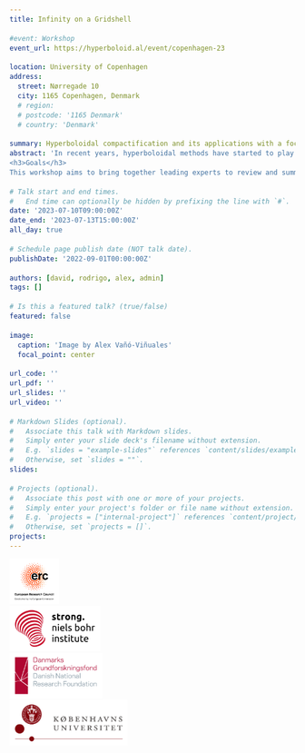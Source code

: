 ```yaml
---
title: Infinity on a Gridshell

#event: Workshop
event_url: https://hyperboloid.al/event/copenhagen-23

location: University of Copenhagen
address:
  street: Nørregade 10
  city: 1165 Copenhagen, Denmark
  # region: 
  # postcode: '1165 Denmark'
  # country: 'Denmark'

summary: Hyperboloidal compactification and its applications with a focus on Einstein equations.
abstract: 'In recent years, hyperboloidal methods have started to play a critical role in black-hole perturbation theory as they have expanded into diverse applications such as the computation of long-time wave equations, quasi-normal modes, alternative theories of gravity, effective-one-body formalism, and self-force. Extensive progress has been achieved during the past decade, with many developments targeting the generic solution of nonlinear Einstein equations. 
<h3>Goals</h3>
This workshop aims to bring together leading experts to review and summarize the progress in hyperboloidal methods. Our goal is to assess the current state-of-the-art of these methods in a wide range of applications and to foster new collaborations. We will particularly focus on solving the full Einstein equations for astrophysically relevant scenarios.'

# Talk start and end times.
#   End time can optionally be hidden by prefixing the line with `#`.
date: '2023-07-10T09:00:00Z'
date_end: '2023-07-13T15:00:00Z'
all_day: true

# Schedule page publish date (NOT talk date).
publishDate: '2022-09-01T00:00:00Z'

authors: [david, rodrigo, alex, admin]
tags: []

# Is this a featured talk? (true/false)
featured: false

image:  
  caption: 'Image by Alex Vañó-Viñuales'
  focal_point: center

url_code: ''
url_pdf: ''
url_slides: ''
url_video: ''

# Markdown Slides (optional).
#   Associate this talk with Markdown slides.
#   Simply enter your slide deck's filename without extension.
#   E.g. `slides = "example-slides"` references `content/slides/example-slides.md`.
#   Otherwise, set `slides = ""`.
slides:

# Projects (optional).
#   Associate this post with one or more of your projects.
#   Simply enter your project's folder or file name without extension.
#   E.g. `projects = ["internal-project"]` references `content/project/deep-learning/index.md`.
#   Otherwise, set `projects = []`.
projects:
---
```


<section class="logo-list">
    <div class="container">
        <div class="row">
            <div class="col-lg-3 col-md-6">
                <img src="/uploads/Copenhagen-23-Logos/ERC_logo.png" style="width:auto;height:80px;" alt="UMD Logo">
            </div>
            <div class="col-lg-3 col-md-6">
                <img src="/uploads/Copenhagen-23-Logos/strong-logo_red_black_on_white.png" style="width:auto;height:80px;" alt="Templeton Foundation Logo">
            </div>
            <div class="col-lg-3 col-md-6">
                <img src="/uploads/Copenhagen-23-Logos/DNRF_logo.png" style="width:auto;height:80px;" alt="UMD Logo">
            </div>
            <div class="col-lg-3 col-md-6">
                <img src="/uploads/Copenhagen-23-Logos/Copenhagen_University_NBI_logo.png" style="width:auto;height:80px;" alt="UMD Logo">
            </div>
        </div>
    </div>
</section>

<!-- ### Confirmed Speakers

<table class="table table-hover">
  <thead class="thead-dark">
    <tr>
      <th scope="col">Name</th>
      <th scope="col">Affiliation</th>
    </tr>
  </thead>
  <tbody>
    <tr>
      <td>Some Body</td>
      <td>Science Center</td>
    </tr>
    <tr>
      <td>Someone Else</td>
      <td>Research Institute</td>
    </tr>
    <tr>
      <td>Yet Another Person</td>
      <td>University of Universe</td>
    </tr>
  </tbody>
</table> -->

